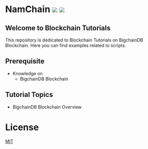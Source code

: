 # NamChain ![](https://img.shields.io/badge/Project-Nam-ff69b4.svg) ![](https://img.shields.io/badge/madeby-Ramaguru-blue.svg)

## Welcome to Blockchain Tutorials

This repository is dedicated to Blockchain Tutorials on BigchainDB Blockchain. Here you can find examples related to scripts.

## Prerequisite
- Knowledge on 
    - BigchainDB Blockchain
    
## Tutorial Topics
  - BigchainDB Blockchain Overview


# License

[MIT](https://github.com/ramagururadhakrishnan/NamChain/blob/master/MIT)
